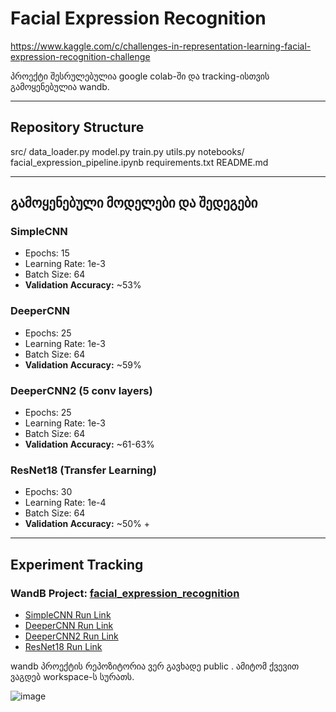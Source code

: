 # Facial Expression Recognition

https://www.kaggle.com/c/challenges-in-representation-learning-facial-expression-recognition-challenge


პროექტი შესრულებულია google colab-ში და tracking-ისთვის გამოყენებულია wandb.

---

## Repository Structure

src/
data_loader.py
model.py
train.py
utils.py
notebooks/
facial_expression_pipeline.ipynb
requirements.txt
README.md


---

## გამოყენებული მოდელები და შედეგები

### SimpleCNN
- Epochs: 15
- Learning Rate: 1e-3
- Batch Size: 64
- **Validation Accuracy:** ~53%

### DeeperCNN
- Epochs: 25
- Learning Rate: 1e-3
- Batch Size: 64
- **Validation Accuracy:** ~59%


###  DeeperCNN2 (5 conv layers)
- Epochs: 25
- Learning Rate: 1e-3
- Batch Size: 64
- **Validation Accuracy:** ~61-63%

###  ResNet18 (Transfer Learning)
- Epochs: 30
- Learning Rate: 1e-4
- Batch Size: 64
- **Validation Accuracy:** ~50% +


---

## Experiment Tracking 

### WandB Project: [facial_expression_recognition](https://wandb.ai/lkata22-free-university-of-tbilisi-/facial_expression_recognition)

- [SimpleCNN Run Link](https://wandb.ai/lkata22-free-university-of-tbilisi-/facial_expression_recognition/runs/lnydryyf?nw=nwuserlkata22)
- [DeeperCNN Run Link](https://wandb.ai/lkata22-free-university-of-tbilisi-/facial_expression_recognition/runs/lsdqx8sn?nw=nwuserlkata22)
- [DeeperCNN2 Run Link](https://wandb.ai/lkata22-free-university-of-tbilisi-/facial_expression_recognition/runs/2k0vgoy6?nw=nwuserlkata22)
- [ResNet18 Run Link](https://wandb.ai/lkata22-free-university-of-tbilisi-/facial_expression_recognition/runs/6mstew2k?nw=nwuserlkata22)


wandb პროექტის რეპოზიტორია ვერ გავხადე public . ამიტომ ქვევით ვაგდებ workspace-ს სურათს.

![image](https://github.com/user-attachments/assets/2052724f-de01-42f1-a5e7-31167786ea18)


